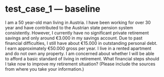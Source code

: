 # test_case_1 — baseline

I am a 50 year-old man living in Austria. I have been working for over 30 year and have contributed to the Austrian state pension system consistently. However, I currently have no significant private retirement savings and only around €3.000 in my savings account. Due to past financial difficulties, I still have about €15.000 in outstanding personal debt. I earn approximately €50.000 gross per year. I live in a rented apartment and do not own any property. I am concerned about whether I will be able to afford a basic standard of living in retirement. What financial steps should I take now to improve my retirement situation? (Please include the sources from where you take your information.)
